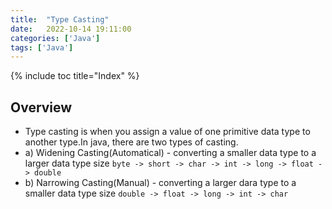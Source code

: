 ```yaml
---
title:  "Type Casting"
date:   2022-10-14 19:11:00
categories: ['Java']
tags: ['Java']
---
```


{% include toc title="Index" %}

## Overview
* Type casting is when you assign a value of one primitive data type to another type.In java, there are two types of casting.
* a) Widening Casting(Automatical) - converting a smaller data type to a larger data type size `byte -> short -> char -> int -> long -> float - > double`
* b) Narrowing Casting(Manual) - converting a larger dara type to a smaller data type size `double -> float -> long -> int -> char`
